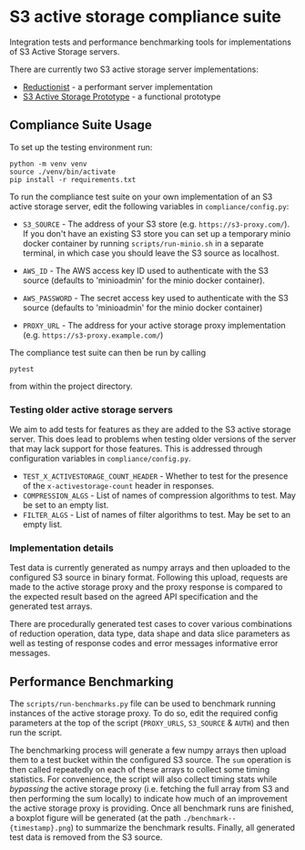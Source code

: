 # S3 active storage compliance suite

Integration tests and performance benchmarking tools for implementations of S3 Active Storage servers.

There are currently two S3 active storage server implementations:

* [Reductionist](https://github.com/stackhpc/reductionist-rs) - a performant server implementation
* [S3 Active Storage Prototype](https://github.com/stackhpc/s3-active-storage-prototype) - a functional prototype

## Compliance Suite Usage

To set up the testing environment run:

```
python -m venv venv
source ./venv/bin/activate
pip install -r requirements.txt
```

To run the compliance test suite on your own implementation of an S3 active storage server, edit the following variables in `compliance/config.py`:

- `S3_SOURCE` - The address of your S3 store (e.g. `https://s3-proxy.com/`). If you don't have an existing S3 store you can set up a temporary minio docker container by running `scripts/run-minio.sh` in a separate terminal, in which case you should leave the S3 source as localhost.
  
- `AWS_ID` - The AWS access key ID used to authenticate with the S3 source (defaults to 'minioadmin' for the minio docker container).

- `AWS_PASSWORD` - The secret access key used to authenticate with the S3 source (defaults to 'minioadmin' for the minio docker container)

- `PROXY_URL` - The address for your active storage proxy implementation (e.g. `https://s3-proxy.example.com/`)

The compliance test suite can then be run by calling 
```
pytest
```
from within the project directory.

### Testing older active storage servers

We aim to add tests for features as they are added to the S3 active storage server.
This does lead to problems when testing older versions of the server that may lack support for those features.
This is addressed through configuration variables in `compliance/config.py`.

- `TEST_X_ACTIVESTORAGE_COUNT_HEADER` - Whether to test for the presence of the `x-activestorage-count` header in responses.
- `COMPRESSION_ALGS` - List of names of compression algorithms to test. May be set to an empty list.
- `FILTER_ALGS` - List of names of filter algorithms to test. May be set to an empty list.

### Implementation details

Test data is currently generated as numpy arrays and then uploaded to the configured S3 source in binary format. Following this upload, requests are made to the active storage proxy and the proxy response is compared to the expected result based on the agreed API specification and the generated test arrays.

There are procedurally generated test cases to cover various combinations of reduction operation, data type, data shape and data slice parameters as well as testing of response codes and error messages informative error messages.



## Performance Benchmarking

The `scripts/run-benchmarks.py` file can be used to benchmark running instances of the active storage proxy. To do so, edit the required config parameters at the top of the script (`PROXY_URLS`, `S3_SOURCE` & `AUTH`) and then run the script. 

The benchmarking process will generate a few numpy arrays then upload them to a test bucket within the configured S3 source. The `sum` operation is then called repeatedly on each of these arrays to collect some timing statistics. For convenience, the script will also collect timing stats while *bypassing* the active storage proxy (i.e. fetching the full array from S3 and then performing the sum locally) to indicate how much of an improvement the active storage proxy is providing. Once all benchmark runs are finished, a boxplot figure will be generated (at the path `./benchmark--{timestamp}.png`) to summarize the benchmark results. Finally, all generated test data is removed from the S3 source.
